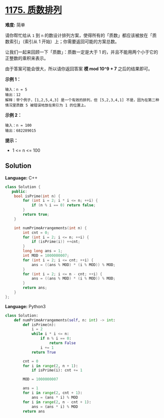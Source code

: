 # [1175. 质数排列](https://leetcode-cn.com/problems/prime-arrangements/)

**难度:** 简单

请你帮忙给从 `1` 到 `n` 的数设计排列方案，使得所有的「质数」都应该被放在「质数索引」（索引从 1 开始）上；你需要返回可能的方案总数。

让我们一起来回顾一下「质数」：质数一定是大于 1 的，并且不能用两个小于它的正整数的乘积来表示。

由于答案可能会很大，所以请你返回答案 **模 mod 10^9 + 7** 之后的结果即可。



 **示例 1：** 

```
输入：n = 5
输出：12
解释：举个例子，[1,2,5,4,3] 是一个有效的排列，但 [5,2,3,4,1] 不是，因为在第二种情况里质数 5 被错误地放在索引为 1 的位置上。
```

 **示例 2：** 

```
输入：n = 100
输出：682289015
```



 **提示：** 
- 1 <= n <= 100

## Solution


**Language:** C++
```C++
class Solution {
   public:
    bool isPrime(int n) {
        for (int i = 2; i * i <= n; ++i) {
            if (n % i == 0) return false;
        }
        return true;
    }

    int numPrimeArrangements(int n) {
        int cnt = 0;
        for (int i = 2; i <= n; ++i) {
            if (isPrime(i)) ++cnt;
        }
        long long ans = 1;
        int MOD = 1000000007;
        for (int i = 2; i <= cnt; ++i) {
            ans = ((ans % MOD) * (i % MOD)) % MOD;
        }
        for (int i = 2; i <= n - cnt; ++i) {
            ans = ((ans % MOD) * (i % MOD)) % MOD;
        }
        return ans;
    }
};

```

**Language:** Python3
```Python
class Solution:
    def numPrimeArrangements(self, n: int) -> int:
        def isPrime(n):
            i = 2
            while i * i <= n:
                if n % i == 0:
                    return False
                i += 1
            return True

        cnt = 0
        for i in range(2, n + 1):
            if isPrime(i): cnt += 1

        MOD = 1000000007

        ans = 1
        for i in range(2, cnt + 1):
            ans = (ans * i) % MOD
        for i in range(2, n - cnt + 1):
            ans = (ans * i) % MOD
        return ans

```